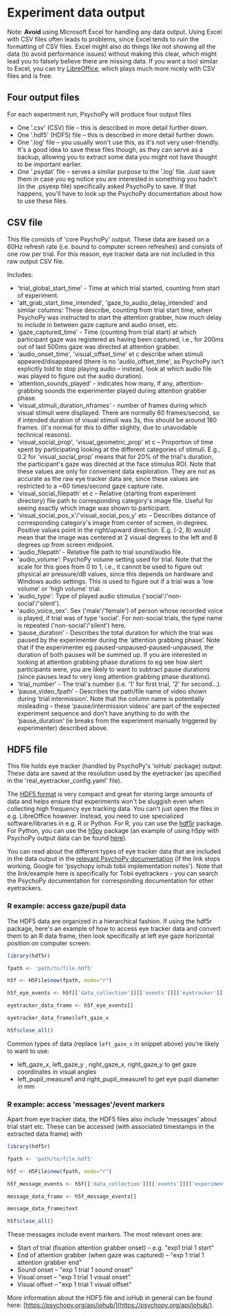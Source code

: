 # Experiment data output 

Note: __Avoid__ using Microsoft Excel for handling any data output. Using Excel with CSV files often leads to problems, since Excel tends to ruin the formatting of CSV files. Excel might also do things like not showing all the data (to avoid performance issues) without making this clear, which might lead you to falsely believe there are missing data. If you want a tool similar to Excel, you can try [LibreOffice](https://www.libreoffice.org/), which plays much more nicely with CSV files and is free. 

## Four output files 
For each experiment run, PsychoPy will produce four output files 

* One '.csv' (CSV) file – this is described in more detail further down.
* One '.hdf5' (HDF5) file – this is described in more detail further down.
* One '.log' file – you usually won't use this, as it's not very user-friendly. It's a good idea to save these files though, as they can serve as a backup, allowing you to extract some data you might not have thought to be important earlier. 
* One '.psydat' file – serves a similar purpose to the '.log' file. Just save them in case you eg notice you are interested in something you hadn't (in the .psyexp file) specifically asked PsychoPy to save. If that happens, you'll have to look up the PsychoPy documentation about how to use these files. 

## CSV file 
This file consists of 'core PsychoPy' output. These data are based on a 60Hz refresh rate (i.e. bound to computer screen refreshes) and consists of one row per trial. For this reason, eye tracker data are not included in this raw output CSV file. 

Includes: 
* 'trial_global_start_time' - Time at which trial started, counting from start of experiment. 
* 'att_grab_start_time_intended', 'gaze_to_audio_delay_intended' and similar columns: These describe, counting from trial start time, when PsychoPy was instructed to start the attention grabber, how much delay to include in between gaze capture and audio onset, etc. 
* 'gaze_captured_time' - Time (counting from trial start) at which participant gaze was registered as having been captured, i.e., for 200ms out of last 500ms gaze was directed at attention grabber. 
* 'audio_onset_time', 'visual_offset_time' et c describe when stimuli appeared/disappeared (there is no 'audio_offset_time', as PsychoPy isn't explicitly told to stop playing audio – instead, look at which audio file was played to figure out the audio duration). 
* 'attention_sounds_played' - indicates how many, if any, attention-grabbing sounds the experimenter played during attention grabber phase. 
* 'visual_stimuli_duration_nframes' - number of frames during which visual stimuli were displayed. There are normally 60 frames/second, so if intended duration of visual stimuli was 3s, this should be around 180 frames. (it's normal for this to differ slightly, due to unavoidable technical reasons). 
* 'visual_social_prop', 'visual_geometric_prop' et c – Proportion of time spent by participating looking at the different categories of stimuli. E.g., 0.2 for 'visual_social_prop' means that for 20% of the trial's duration, the participant's gaze was directed at the face stimulus ROI. Note that these values are only for convenient data exploration. They are not as accurate as the raw eye tracker data are, since these values are restricted to a ~60 times/second gaze capture rate. 
* 'visual_social_filepath' et c – Relative (starting from experiment directory) file path to corresponding category's image file. Useful for seeing exactly which image was shown to participant.
* 'visual_social_pos_x'/'visual_social_pos_y' etc – Describes distance of corresponding category's image from center of screen, in degrees. Positive values point in the right/upward direction. E.g. (-2, 8) would mean that the image was centered at 2 visual degrees to the left and 8 degrees up from screen midpoint. 
* 'audio_filepath' - Relative file path to trial sound/audio file.
* 'audio_volume': PsychoPy volume setting used for trial. Note that the scale for this goes from 0 to 1, i.e., it cannot be used to figure out physical air pressure/dB values, since this depends on hardware and Windows audio settings. This is used to figure out if a trial was a 'low volume' or 'high volume' trial.
* 'audio_type': Type of played audio stimulus ('social'/'non-social'/'silent').
* 'audio_voice_sex': Sex ('male'/'female') of person whose recorded voice is played, if trial was of type 'social'. For non-social trials, the type name is repeated ('non-social'/'silent') here.
* ‘pause_duration’ - Describes the total duration for which the trial was paused by the experimenter during the ‘attention grabbing phase’. Note that if the experimenter eg paused-unpaused-paused-unpaused, the duration of both pauses will be summed up. If you are interested in looking at attention grabbing phase durations to eg see how alert participants were, you are likely to want to subtract pause durations (since pauses lead to very long attention grabbing phase durations). 
* 'trial_number' - The trial's number (i.e. '1' for first trial, '2' for second...).
* ‘pause_video_fpath’ - Describes the path/file name of video shown during ‘trial intermission’. Note that the column name is potentially misleading – these ‘pause/intermission videos’ are part of the expected experiment sequence and don’t have anything to do with the ‘pause_duration’ (ie breaks from the experiment manually triggered by experimenter) described above.

## HDF5 file
This file holds eye tracker (handled by PsychoPy's 'ioHub' package) output. These data are saved at the resolution used by the eyetracker (as specified in the 'real_eyetracker_config.yaml' file).

The [HDF5 format](https://en.wikipedia.org/wiki/Hierarchical_Data_Format) is very compact and great for storing large amounts of data and helps ensure that experiments won't be sluggish even when collecting high frequency eye tracking data. You can't just open the files in e.g. LibreOffice however. Instead, you need to use specialized software/libraries in e.g. R or Python. For R, you can use the [hdf5r](https://github.com/hhoeflin/hdf5r) package. For Python, you can use the [h5py](https://www.h5py.org/) package (an example of using h5py with PsychoPy output data can be found [here](https://discourse.psychopy.org/t/simulating-eyetrackers/21405/8)).

You can read about the different types of eye tracker data that are included in the data output in the [relevant PsychoPy documentation](https://psychopy.org/api/iohub/device/eyetracker_interface/Tobii_Implementation_Notes.html#supported-event-types) (if the link stops working, Google for 'psychopy iohub tobii implementation notes'). Note that the link/example here is specifically for Tobii eyetrackers - you can search the PsychoPy documentation for corresponding documentation for other eyetrackers.

### R example: access gaze/pupil data
The HDF5 data are organized in a hierarchical fashion. If using the hdf5r package, here's an example of how to access eye tracker data and convert them to an R data frame, then look specifically at left eye gaze horizontal position on computer screen:  

```r
library(hdf5r) 

fpath <- 'path/to/file.hdf5' 

h5f <- H5File$new(fpath, mode="r") 

h5f_eye_events <- h5f[['data_collection']][['events']][['eyetracker']][['BinocularEyeSampleEvent']] 

eyetracker_data_frame <- h5f_eye_events[] 

eyetracker_data_frame$left_gaze_x 

h5f$close_all() 
```

Common types of data (replace `left_gaze_x` in snippet above) you're likely to want to use:

* left_gaze_x, left_gaze_y , right_gaze_x, right_gaze_y to get gaze coordinates in visual angles 
* left_pupil_measure1 and right_pupil_measure1 to get eye pupil diameter in mm


### R example: access 'messages'/event markers
Apart from eye tracker data, the HDF5 files also include 'messages' about trial start etc. These can be accessed (with associated timestamps in the extracted data frame) with 

```r
library(hdf5r) 

fpath <- 'path/to/file.hdf5' 

h5f <- H5File$new(fpath, mode="r") 

h5f_message_events <- h5f[['data_collection']][['events']][['experiment']][['MessageEvent']] 

message_data_frame <- h5f_message_events[] 

message_data_frame$text 

h5f$close_all() 
``` 

These messages include event markers. The most relevant ones are:  

* Start of trial (fixation attention grabber onset) – e.g. "exp1 trial 1 start" 
* End of attention grabber (when gaze was captured) – "exp 1 trial 1 attention grabber end" 
* Sound onset – "exp 1 trial 1 sound onset" 
* Visual onset – "exp 1 trial 1 visual onset" 
* Visual offset – "exp 1 trial 1 visual offset" 

More information about the HDF5 file and ioHub in general can be found here: [https://psychopy.org/api/iohub/](https://psychopy.org/api/iohub/).
 